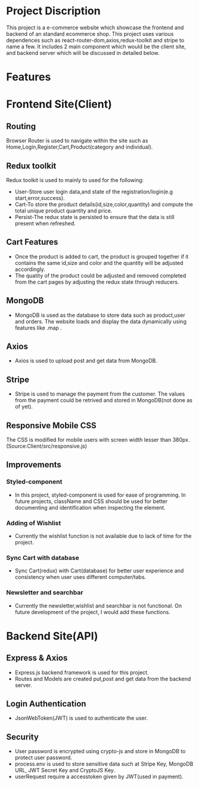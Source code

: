 # Project Discription
This project is a e-commerce website which showcase the frontend and backend of an standard ecommerce shop.
This project uses various dependences such as react-router-dom,axios,redux-toolkit and stripe to name a few.
It includes 2 main component which would be the client site, and backend server which will be discussed in detailed below.

# Features

# Frontend Site(Client)
## Routing
Browser Router is used to navigate within the site such as Home,Login,Register,Cart,Product(category and individual).

## Redux toolkit
Redux toolkit is used to mainly to used for the following:
* User-Store user login data,and state of the registration/login(e.g start,error,success).
* Cart-To store the product details(id,size,color,quantity) and compute the total unique product quantity and price.
* Persist-The redux state is persisted to ensure that the data is still present when refreshed.

## Cart Features
* Once the product is added to cart, the product is grouped together if it contains the same id,size and color and the quantity will be adjusted accordingly.
* The quatity of the product could be adjusted and removed completed from the cart pages by adjusting the redux state through reducers.

## MongoDB
* MongoDB is used as the database to store data such as product,user and orders. The website loads and display the data dynamically using features like .map .

## Axios
* Axios is used to upload post and get data from MongoDB.

## Stripe
* Stripe is used to manage the payment from the customer. The values from the payment could be retrived and stored in MongoDB(not done as of yet).

## Responsive Mobile CSS
The CSS is modified for mobile users with screen width  lesser than 380px.(Source:Client/src/responsive.js)

## Improvements
### Styled-component
* In this project, styled-component is used for ease of programming. In future projects, className and CSS should be used for better documenting and identification when inspecting the element.

### Adding of Wishlist
* Currently the wishlist function is not available due to lack of time for the project. 

### Sync Cart with database
* Sync Cart(redux) with Cart(database) for better user experience and consistency when user uses different computer/tabs.

### Newsletter and searchbar
* Currently the newsletter,wishlist and searchbar is not functional. On future development of the project, I would add these functions.

# Backend Site(API)

## Express & Axios
* Express.js backend framework is used for this project.
* Routes and Models are created put,post and get data from the backend server.

## Login Authentication
* JsonWebToken(JWT) is used to authenticate the user.

## Security
* User password is encrypted using crypto-js and store in MongoDB to protect user password.
* process.env is used to store sensitive data such at Stripe Key, MongoDB URL, JWT Secret Key and CryptoJS Key.
* userRequest require a accesstoken given by JWT(used in payment).
